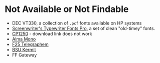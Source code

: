 # Not Available or Not Findable

-   DEC VT330, a collection of `.pcf` fonts available on HP systems
-   [Screenwriter\'s Typewriter Fonts Pro](https://web.archive.org/web/20070128120254/http://www.vintagetype.com:80/screenwriters/),
    a set of clean "old-timey" fonts.
-   [CP1250](https://www.lowing.org/fonts/) - download link does not work
-   [Alma Mono](https://almamono.com/)
-   [F25 Telegraphem](http://f25.cc/index.php?F25_Fonts:Monospaced:F25_Telegraphem)
-   [BSU Kermit](https://www.lowing.org/fonts/)
-   FF Gateway
